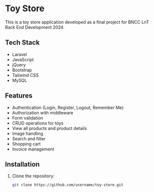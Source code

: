 # Toy Store

This is a toy store application developed as a final project for BNCC LnT Back End Development 2024.

## Tech Stack

- Laravel
- JavaScript
- jQuery
- Bootstrap
- Tailwind CSS
- MySQL

## Features

- Authentication (Login, Register, Logout, Remember Me)
- Authorization with middleware
- Form validation
- CRUD operations for toys
- View all products and product details
- Image handling
- Search and filter
- Shopping cart
- Invoice management

## Installation

1. Clone the repository:
   ```bash
   git clone https://github.com/username/toy-store.git
